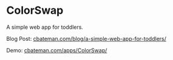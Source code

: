 ColorSwap
=========
A simple web app for toddlers.

Blog Post: [cbateman.com/blog/a-simple-web-app-for-toddlers/](http://cbateman.com/blog/a-simple-web-app-for-toddlers/)

Demo: [cbateman.com/apps/ColorSwap/](http://cbateman.com/apps/ColorSwap/)
